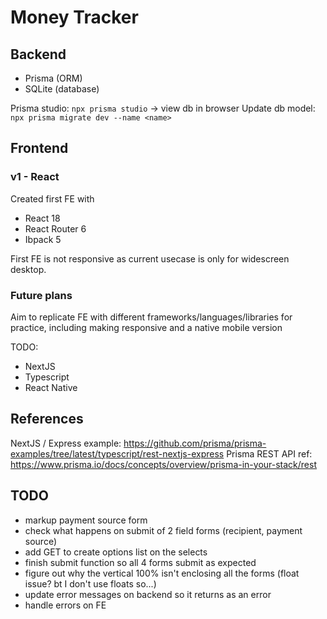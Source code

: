 # Money Tracker

## Backend
- Prisma (ORM)
- SQLite (database)

Prisma studio: `npx prisma studio` -> view db in browser
Update db model: `npx prisma migrate dev --name <name>`

## Frontend

### v1 - React
Created first FE with 
- React 18
- React Router 6
- Ibpack 5

First FE is not responsive as current usecase is only for widescreen desktop.

### Future plans
Aim to replicate FE with different frameworks/languages/libraries for practice, including making responsive and a native mobile version

TODO:
- NextJS
- Typescript
- React Native



## References

NextJS / Express example: https://github.com/prisma/prisma-examples/tree/latest/typescript/rest-nextjs-express
Prisma REST API ref: https://www.prisma.io/docs/concepts/overview/prisma-in-your-stack/rest


## TODO
- markup payment source form
- check what happens on submit of 2 field forms (recipient, payment source)
- add GET to create options list on the selects
- finish submit function so all 4 forms submit as expected
- figure out why the vertical 100% isn't enclosing all the forms (float issue? bt I don't use floats so...)
- update error messages on backend so it returns as an error
- handle errors on FE